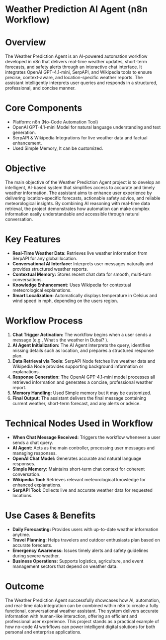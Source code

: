 ﻿# **Weather Prediction  AI Agent (n8n Workflow)**

# **Overview**

The Weather Prediction Agent is an AI-powered automation workflow developed in n8n that delivers real-time weather updates, short-term forecasts, and safety alerts through an interactive chat interface. It integrates OpenAI GPT-4.1-mini, SerpAPI, and Wikipedia tools to ensure precise, context-aware, and location-specific weather reports. The assistant intelligently interprets user queries and responds in a structured, professional, and concise manner.

# **Core Components**

-  Platform: n8n (No-Code Automation Tool)   
-  OpenAI GPT-4.1-mini Model for natural language understanding and text generation.   
-  SerpAPI & Wikipedia Integrations for live weather data and factual enhancement. 
-  Used Simple Memory, It can be customized.

# **Objective**

The main objective of the Weather Prediction Agent project is to develop an intelligent, AI-based system that simplifies access to accurate and timely weather information. The assistant aims to enhance user experience by delivering location-specific forecasts, actionable safety advice, and reliable meteorological insights. By combining AI reasoning with real-time data retrieval, the project demonstrates how automation can make complex information easily understandable and accessible through natural conversation.

# **Key Features**

-  **Real-Time Weather Data:** Retrieves live weather information from SerpAPI for any global location.   
-  **Conversational AI Interface:** Interprets user messages naturally and provides structured weather reports.   
-  **Contextual Memory:** Stores recent chat data for smooth, multi-turn conversations.   
-  **Knowledge Enhancement:** Uses Wikipedia for contextual meteorological explanations.   
-  **Smart Localization:** Automatically displays temperature in Celsius and wind speed in mph, depending on the users region.   


# **Workflow Process**

1. **Chat Trigger Activation:** The workflow begins when a user sends a message (e.g.,  What s the weather in Dubai? ).
2. **AI Agent Initialization:** The AI Agent interprets the query, identifies missing details such as location, and prepares a structured     response plan.
3. **Data Retrieval via Tools:** SerpAPI Node fetches live weather data and Wikipedia Node provides supporting background information or explanations.
4. **Response Generation:** The OpenAI GPT-4.1-mini model processes all retrieved information and generates a concise, professional weather  report.
5. **Memory Handling:** Used Simple memory but it may be customized.
6. **Final Output:** The assistant delivers the final message containing current weather, short-term forecast, and any alerts or advice.

# **Technical Nodes Used in Workflow**

-  **When Chat Message Received:** Triggers the workflow whenever a user sends a chat query.   
-  **AI Agent:** Acts as the main controller, processing user messages and managing responses.   
-  **OpenAI Chat Model:** Generates accurate and natural language responses.  
-  **Simple Memory:** Maintains short-term chat context for coherent conversation.  
-  **Wikipedia Tool:** Retrieves relevant meteorological knowledge for enhanced explanations.   
-  **SerpAPI Tool:** Collects live and accurate weather data for requested locations.

# **Use Cases & Benefits**

-  **Daily Forecasting:** Provides users with up-to-date weather information anytime.
-  **Travel Planning:** Helps travelers and outdoor enthusiasts plan based on accurate forecasts.   
-  **Emergency Awareness:** Issues timely alerts and safety guidelines during severe weather.   
-  **Business Operations:** Supports logistics, agriculture, and event management sectors that depend on weather data.  

# **Outcome**

The Weather Prediction Agent successfully showcases how AI, automation, and real-time data integration can be combined within n8n to create a fully functional, conversational weather assistant. The system delivers accurate information with human-like interaction, offering an efficient and professional user experience. This project stands as a practical example of how no-code AI workflows can power intelligent digital solutions for both personal and enterprise applications.

